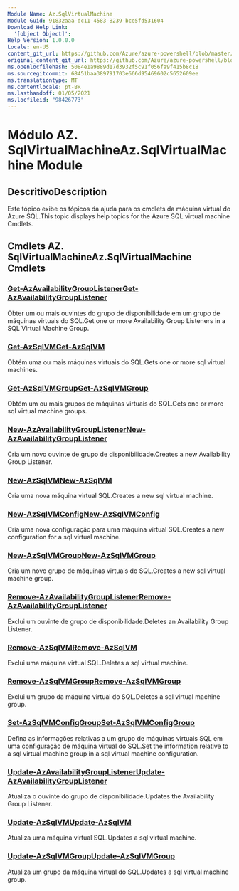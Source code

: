 ```yaml
---
Module Name: Az.SqlVirtualMachine
Module Guid: 91832aaa-dc11-4583-8239-bce5fd531604
Download Help Link:
  '[object Object]': 
Help Version: 1.0.0.0
Locale: en-US
content_git_url: https://github.com/Azure/azure-powershell/blob/master/src/SqlVirtualMachine/SqlVirtualMachine/help/Az.SqlVirtualMachine.md
original_content_git_url: https://github.com/Azure/azure-powershell/blob/master/src/SqlVirtualMachine/SqlVirtualMachine/help/Az.SqlVirtualMachine.md
ms.openlocfilehash: 5084e1a9889d17d3932f5c91f056fa9f415b8c18
ms.sourcegitcommit: 68451baa389791703e666d95469602c5652609ee
ms.translationtype: MT
ms.contentlocale: pt-BR
ms.lasthandoff: 01/05/2021
ms.locfileid: "98426773"
---
```

# <span data-ttu-id="ce36d-101">Módulo AZ. SqlVirtualMachine</span><span class="sxs-lookup"><span data-stu-id="ce36d-101">Az.SqlVirtualMachine Module</span></span>
## <span data-ttu-id="ce36d-102">Descritivo</span><span class="sxs-lookup"><span data-stu-id="ce36d-102">Description</span></span>
<span data-ttu-id="ce36d-103">Este tópico exibe os tópicos da ajuda para os cmdlets da máquina virtual do Azure SQL.</span><span class="sxs-lookup"><span data-stu-id="ce36d-103">This topic displays help topics for the Azure SQL virtual machine Cmdlets.</span></span>

## <span data-ttu-id="ce36d-104">Cmdlets AZ. SqlVirtualMachine</span><span class="sxs-lookup"><span data-stu-id="ce36d-104">Az.SqlVirtualMachine Cmdlets</span></span>
### [<span data-ttu-id="ce36d-105">Get-AzAvailabilityGroupListener</span><span class="sxs-lookup"><span data-stu-id="ce36d-105">Get-AzAvailabilityGroupListener</span></span>](Get-AzAvailabilityGroupListener.md)
<span data-ttu-id="ce36d-106">Obter um ou mais ouvintes do grupo de disponibilidade em um grupo de máquinas virtuais do SQL.</span><span class="sxs-lookup"><span data-stu-id="ce36d-106">Get one or more Availability Group Listeners in a SQL Virtual Machine Group.</span></span>

### [<span data-ttu-id="ce36d-107">Get-AzSqlVM</span><span class="sxs-lookup"><span data-stu-id="ce36d-107">Get-AzSqlVM</span></span>](Get-AzSqlVM.md)
<span data-ttu-id="ce36d-108">Obtém uma ou mais máquinas virtuais do SQL.</span><span class="sxs-lookup"><span data-stu-id="ce36d-108">Gets one or more sql virtual machines.</span></span>

### [<span data-ttu-id="ce36d-109">Get-AzSqlVMGroup</span><span class="sxs-lookup"><span data-stu-id="ce36d-109">Get-AzSqlVMGroup</span></span>](Get-AzSqlVMGroup.md)
<span data-ttu-id="ce36d-110">Obtém um ou mais grupos de máquinas virtuais do SQL.</span><span class="sxs-lookup"><span data-stu-id="ce36d-110">Gets one or more sql virtual machine groups.</span></span>

### [<span data-ttu-id="ce36d-111">New-AzAvailabilityGroupListener</span><span class="sxs-lookup"><span data-stu-id="ce36d-111">New-AzAvailabilityGroupListener</span></span>](New-AzAvailabilityGroupListener.md)
<span data-ttu-id="ce36d-112">Cria um novo ouvinte de grupo de disponibilidade.</span><span class="sxs-lookup"><span data-stu-id="ce36d-112">Creates a new Availability Group Listener.</span></span>

### [<span data-ttu-id="ce36d-113">New-AzSqlVM</span><span class="sxs-lookup"><span data-stu-id="ce36d-113">New-AzSqlVM</span></span>](New-AzSqlVM.md)
<span data-ttu-id="ce36d-114">Cria uma nova máquina virtual SQL.</span><span class="sxs-lookup"><span data-stu-id="ce36d-114">Creates a new sql virtual machine.</span></span>

### [<span data-ttu-id="ce36d-115">New-AzSqlVMConfig</span><span class="sxs-lookup"><span data-stu-id="ce36d-115">New-AzSqlVMConfig</span></span>](New-AzSqlVMConfig.md)
<span data-ttu-id="ce36d-116">Cria uma nova configuração para uma máquina virtual SQL.</span><span class="sxs-lookup"><span data-stu-id="ce36d-116">Creates a new configuration for a sql virtual machine.</span></span>

### [<span data-ttu-id="ce36d-117">New-AzSqlVMGroup</span><span class="sxs-lookup"><span data-stu-id="ce36d-117">New-AzSqlVMGroup</span></span>](New-AzSqlVMGroup.md)
<span data-ttu-id="ce36d-118">Cria um novo grupo de máquinas virtuais do SQL.</span><span class="sxs-lookup"><span data-stu-id="ce36d-118">Creates a new sql virtual machine group.</span></span>

### [<span data-ttu-id="ce36d-119">Remove-AzAvailabilityGroupListener</span><span class="sxs-lookup"><span data-stu-id="ce36d-119">Remove-AzAvailabilityGroupListener</span></span>](Remove-AzAvailabilityGroupListener.md)
<span data-ttu-id="ce36d-120">Exclui um ouvinte de grupo de disponibilidade.</span><span class="sxs-lookup"><span data-stu-id="ce36d-120">Deletes an Availability Group Listener.</span></span>

### [<span data-ttu-id="ce36d-121">Remove-AzSqlVM</span><span class="sxs-lookup"><span data-stu-id="ce36d-121">Remove-AzSqlVM</span></span>](Remove-AzSqlVM.md)
<span data-ttu-id="ce36d-122">Exclui uma máquina virtual SQL.</span><span class="sxs-lookup"><span data-stu-id="ce36d-122">Deletes a sql virtual machine.</span></span>

### [<span data-ttu-id="ce36d-123">Remove-AzSqlVMGroup</span><span class="sxs-lookup"><span data-stu-id="ce36d-123">Remove-AzSqlVMGroup</span></span>](Remove-AzSqlVMGroup.md)
<span data-ttu-id="ce36d-124">Exclui um grupo da máquina virtual do SQL.</span><span class="sxs-lookup"><span data-stu-id="ce36d-124">Deletes a sql virtual machine group.</span></span>

### [<span data-ttu-id="ce36d-125">Set-AzSqlVMConfigGroup</span><span class="sxs-lookup"><span data-stu-id="ce36d-125">Set-AzSqlVMConfigGroup</span></span>](Set-AzSqlVMConfigGroup.md)
<span data-ttu-id="ce36d-126">Defina as informações relativas a um grupo de máquinas virtuais SQL em uma configuração de máquina virtual do SQL.</span><span class="sxs-lookup"><span data-stu-id="ce36d-126">Set the information relative to a sql virtual machine group in a sql virtual machine configuration.</span></span>

### [<span data-ttu-id="ce36d-127">Update-AzAvailabilityGroupListener</span><span class="sxs-lookup"><span data-stu-id="ce36d-127">Update-AzAvailabilityGroupListener</span></span>](Update-AzAvailabilityGroupListener.md)
<span data-ttu-id="ce36d-128">Atualiza o ouvinte do grupo de disponibilidade.</span><span class="sxs-lookup"><span data-stu-id="ce36d-128">Updates the Availability Group Listener.</span></span>

### [<span data-ttu-id="ce36d-129">Update-AzSqlVM</span><span class="sxs-lookup"><span data-stu-id="ce36d-129">Update-AzSqlVM</span></span>](Update-AzSqlVM.md)
<span data-ttu-id="ce36d-130">Atualiza uma máquina virtual SQL.</span><span class="sxs-lookup"><span data-stu-id="ce36d-130">Updates a sql virtual machine.</span></span>

### [<span data-ttu-id="ce36d-131">Update-AzSqlVMGroup</span><span class="sxs-lookup"><span data-stu-id="ce36d-131">Update-AzSqlVMGroup</span></span>](Update-AzSqlVMGroup.md)
<span data-ttu-id="ce36d-132">Atualiza um grupo da máquina virtual do SQL.</span><span class="sxs-lookup"><span data-stu-id="ce36d-132">Updates a sql virtual machine group.</span></span>

